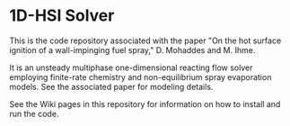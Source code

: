 # 1D-HSI Solver

This is the code repository associated with the paper "On the hot surface ignition of a wall-impinging fuel spray," D. Mohaddes and M. Ihme.

It is an unsteady multiphase one-dimensional reacting flow solver employing finite-rate chemistry and non-equilibrium spray evaporation models. See the associated paper for modeling details.

See the Wiki pages in this repository for information on how to install and run the code.
